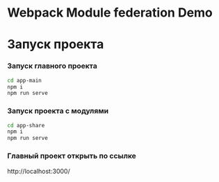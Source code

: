 # Webpack Module federation Demo

# Запуск проекта

### Запуск главного проекта

```bash
cd app-main
npm i
npm run serve
```

### Запуск проекта с модулями

```bash
cd app-share
npm i
npm run serve
```

### Главный проект открыть по ссылке

http://localhost:3000/
